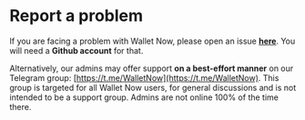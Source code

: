 # Report a problem

If you are facing a problem with Wallet Now, please open an issue [**here**](https://github.com/wallet-now/wallet-now/issues/new/choose). You will need a **Github account** for that.

Alternatively, our admins may offer support **on a best-effort manner** on our Telegram group: [https://t.me/WalletNow](https://t.me/WalletNow). This group is targeted for all Wallet Now users, for general discussions and is not intended to be a support group. Admins are not online 100% of the time there.

